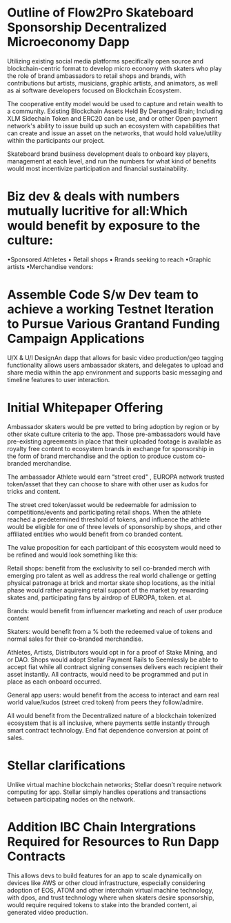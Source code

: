 # Outline of Flow2Pro Skateboard Sponsorship Decentralized Microeconomy Dapp 
Utilizing existing social media platforms specifically open source and blockchain-centric format to  develop micro economy with skaters who play the role of brand ambassadors to retail shops and brands, with contributions but artists, musicians, graphic artists, and animators, as well as ai software developers focused on Blockchain Ecosystem. 

The cooperative entity model would be used to capture and retain wealth to a community.
Existing Blockchain Assets Held By Deranged Brain; Including XLM Sidechain Token and ERC20 can be use, and or other Open payment network's ability to issue build up such an ecosystem with capabilities that can create and issue an asset on the networks,  that would hold value/utility within the participants our project.

Skateboard brand business development deals to onboard key players, management at each level, and run the numbers for what kind of benefits would most incentivize participation and financial sustainability.

# Biz dev & deals with numbers mutually lucritive for all:Which would benefit by exposure to the culture:
•Sponsored Athletes
• Retail shops
• Rrands seeking to reach
•Graphic artists
•Merchandise vendors:

# Assemble Code S/w Dev team to achieve a working Testnet Iteration to Pursue Various Grantand Funding Campaign Applications 

U/X & U/I DesignAn dapp that allows for basic video production/geo tagging functionality allows users ambassador skaters, and delegates to upload and share media within the app environment and supports basic messaging and timeline features to user interaction.

# Initial Whitepaper Offering

Ambassador skaters would be pre vetted to bring adoption by region or by other skate culture criteria to the app. Those pre-ambassadors would have pre-existing agreements in place that their uploaded footage is available as royalty free content to ecosystem brands in exchange for sponsorship in the form of brand merchandise and the option to produce custom co-branded merchandise.

The ambassador Athlete would earn “street cred" , EUROPA network trusted token/asset that they can choose to share with other user as kudos for tricks and content. 

The street cred token/asset would be redeemable for admission to competitions/events and participating retail shops. When the athlete reached a predetermined threshold of tokens, and influence the athlete would be eligible for one of three levels of sponsorship by shops, and other affiliated entities who would benefit from co branded content.

The value proposition for each participant of this ecosystem would need to be refined and would look something like this:

Retail shops: benefit from the exclusivity to sell co-branded merch with emerging pro talent as well as address the real world challenge or getting physical patronage at brick and mortar skate shop locations, as the initial phase would rather aquireing retail support of the market by rewarding skates and, participating fans by airdrop of EUROPA, token. et al. 

Brands: would benefit from influencer marketing and reach of user produce content 

Skaters: would benefit from a % both the redeemed value of tokens and normal sales for their co-branded merchandise. 

Athletes, Artists, Distributors would opt in for a proof of Stake Mining, and or DAO. Shops would adopt Stellar Payment Rails to Seemlessly be able to accept fiat while all contract signing consenses delivers each recipient their asset instantly. All contracts, would need to be programmed and put in place as each onboard occurred.

General app users: would benefit from the access to interact and earn real world value/kudos (street cred token) from peers they follow/admire.

All would benefit from the Decentralized nature of a blockchain tokenized ecosystem that is all inclusive, where payments settle instantly through smart contract technology. End fiat dependence conversion at point of sales.

# Stellar clarifications

Unlike virtual machine blockchain networks; Stellar doesn’t require network computing for app. Stellar simply handles operations and transactions between participating nodes on the network.

# Addition IBC Chain Intergrations Required for Resources to Run Dapp Contracts 

This allows devs to build features for an app to scale dynamically on devices like AWS or other cloud infrastructure, especially considering adoption of EOS, ATOM and other interchain virtual machine technology, with dpos, and trust technology where when skaters desire sponsorship, would require required tokens to stake into the branded content, ai generated video production.
